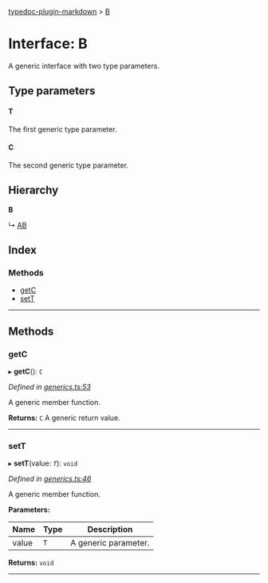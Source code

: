 [typedoc-plugin-markdown](../README.md) > [B](../interfaces/b.md)

# Interface: B

A generic interface with two type parameters.

## Type parameters
#### T 

The first generic type parameter.

#### C 

The second generic type parameter.

## Hierarchy

**B**

↳  [AB](ab.md)

## Index

### Methods

* [getC](b.md#markdown-header-getc)
* [setT](b.md#markdown-header-sett)

---

## Methods

###  getC

▸ **getC**(): `C`

*Defined in [generics.ts:53](https://bitbucket.org/owner/repository_name/src/master/generics.ts?fileviewer&amp;#x3D;file-view-default#generics.ts-53)*

A generic member function.

**Returns:** `C`
A generic return value.

___

###  setT

▸ **setT**(value: *`T`*): `void`

*Defined in [generics.ts:46](https://bitbucket.org/owner/repository_name/src/master/generics.ts?fileviewer&amp;#x3D;file-view-default#generics.ts-46)*

A generic member function.

**Parameters:**

| Name | Type | Description |
| ------ | ------ | ------ |
| value | `T` |  A generic parameter. |

**Returns:** `void`

___

